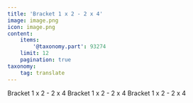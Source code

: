 ```yaml
---
title: 'Bracket 1 x 2 - 2 x 4'
image: image.png
icon: image.png
content:
    items:
        '@taxonomy.part': 93274
    limit: 12
    pagination: true
taxonomy:
    tag: translate
---
```


Bracket 1 x 2 - 2 x 4
Bracket 1 x 2 - 2 x 4
Bracket 1 x 2 - 2 x 4
